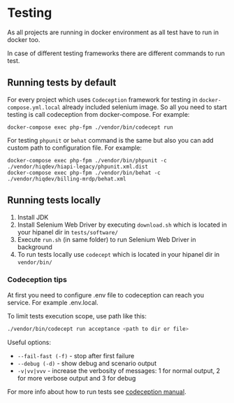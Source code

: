# Testing

As all projects are running in docker environment as all test have to run in docker too.

In case of different testing frameworks there are different commands to run test.

## Running tests by default

For every project which uses `Codeception` framework for testing in `docker-compose.yml.local`
already included selenium image. So all you need to start testing is call codeception from docker-compose.
For example:

    docker-compose exec php-fpm ./vendor/bin/codecept run

For testing `phpunit` or `behat` command is the same but also you can add custom path to configuration file.
For example:

    docker-compose exec php-fpm ./vendor/bin/phpunit -c ./vendor/hiqdev/hiapi-legacy/phpunit.xml.dist
    docker-compose exec php-fpm ./vendor/bin/behat -c ./vendor/hiqdev/billing-mrdp/behat.xml

## Running tests locally 

1. Install JDK
2. Install Selenium Web Driver by executing `download.sh` which is located in your hipanel dir in `tests/software/`
3. Execute `run.sh` (in same folder) to run Selenium Web Driver in background
4. To run tests locally use `codecept` which is located in your hipanel dir in `vendor/bin/`

### Codeception tips

At first you need to configure .env file to codeception can reach you service. For example .env.local.

To limit tests execution scope, use path like this:

```sh
./vendor/bin/codecept run acceptance <path to dir or file>
```

Useful options:

- `--fail-fast (-f)` - stop after first failure
- `--debug (-d)` - show debug and scenario output
- `-v|vv|vvv` - increase the verbosity of messages: 1 for normal output, 2 for more verbose output and 3 for debug

For more info about how to run tests see [codeception manual].

[codeception manual]: https://codeception.com/docs/02-GettingStarted#Running-Tests
